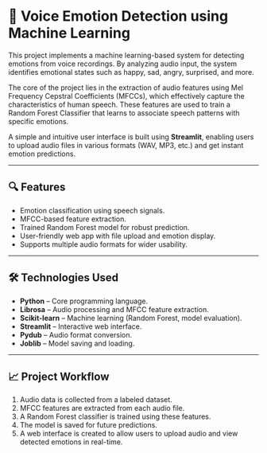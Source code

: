 # 🎤 Voice Emotion Detection using Machine Learning

This project implements a machine learning-based system for detecting emotions from voice recordings. By analyzing audio input, the system identifies emotional states such as happy, sad, angry, surprised, and more.

The core of the project lies in the extraction of audio features using Mel Frequency Cepstral Coefficients (MFCCs), which effectively capture the characteristics of human speech. These features are used to train a Random Forest Classifier that learns to associate speech patterns with specific emotions.

A simple and intuitive user interface is built using **Streamlit**, enabling users to upload audio files in various formats (WAV, MP3, etc.) and get instant emotion predictions.

---

## 🔍 Features

- Emotion classification using speech signals.
- MFCC-based feature extraction.
- Trained Random Forest model for robust prediction.
- User-friendly web app with file upload and emotion display.
- Supports multiple audio formats for wider usability.

---

## 🛠️ Technologies Used

- **Python** – Core programming language.
- **Librosa** – Audio processing and MFCC feature extraction.
- **Scikit-learn** – Machine learning (Random Forest, model evaluation).
- **Streamlit** – Interactive web interface.
- **Pydub** – Audio format conversion.
- **Joblib** – Model saving and loading.

---

## 📈 Project Workflow

1. Audio data is collected from a labeled dataset.
2. MFCC features are extracted from each audio file.
3. A Random Forest classifier is trained using these features.
4. The model is saved for future predictions.
5. A web interface is created to allow users to upload audio and view detected emotions in real-time.


